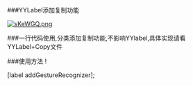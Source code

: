 ###YYLabel添加复制功能

[![sKeWGQ.png](https://s3.ax1x.com/2021/01/08/sKeWGQ.png)](https://imgchr.com/i/sKeWGQ)

###一行代码使用,分类添加复制功能,不影响YYlabel,具体实现请看YYLabel+Copy文件

###使用方法 !

[label addGestureRecognizer];

